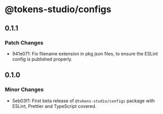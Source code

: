 # @tokens-studio/configs

## 0.1.1

### Patch Changes

- 941e071: Fix filename extension in pkg json files, to ensure the ESLint config is published properly.

## 0.1.0

### Minor Changes

- 5eb03f1: First beta release of `@tokens-studio/configs` package with ESLint, Prettier and TypeScript covered.
